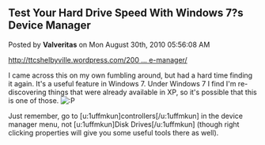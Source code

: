 ## Test Your Hard Drive Speed With Windows 7?s Device Manager
Posted by **Valveritas** on Mon August 30th, 2010 05:56:08 AM

<!-- m --><a class="postlink" href="http://ttcshelbyville.wordpress.com/2009/12/20/test-your-hard-drive-speed-with-windows-7s-device-manager/">http://ttcshelbyville.wordpress.com/200 ... e-manager/</a><!-- m -->

I came across this on my own fumbling around, but had a hard time finding it again.  It's a useful feature in Windows 7.   Under Windows 7 I find I'm re-discovering things that were already available in XP, so it's possible that this is one of those. <!-- s:P --><img src="{SMILIES_PATH}/icon_razz.gif" alt=":P" title="Razz" /><!-- s:P -->

Just remember, go to [u:1uffmkun]controllers[/u:1uffmkun] in the device manager menu, not [u:1uffmkun]Disk Drives[/u:1uffmkun] (though right clicking properties will give you some useful tools there as well).
